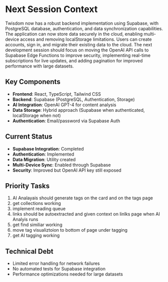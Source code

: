 # Next Session Context

Twisdom now has a robust backend implementation using Supabase, with PostgreSQL database, authentication, and data synchronization capabilities. The application can now store data securely in the cloud, enabling multi-device access and removing localStorage limitations. Users can create accounts, sign in, and migrate their existing data to the cloud. The next development session should focus on moving the OpenAI API calls to Supabase Edge Functions to improve security, implementing real-time subscriptions for live updates, and adding pagination for improved performance with large datasets.

## Key Components

- **Frontend**: React, TypeScript, Tailwind CSS
- **Backend**: Supabase (PostgreSQL, Authentication, Storage)
- **AI Integration**: OpenAI GPT-4 for content analysis
- **Data Storage**: Hybrid approach (Supabase when authenticated, localStorage when not)
- **Authentication**: Email/password via Supabase Auth

## Current Status

- **Supabase Integration**: Completed
- **Authentication**: Implemented
- **Data Migration**: Utility created
- **Multi-Device Sync**: Enabled through Supabase
- **Security**: Improved but OpenAI API key still exposed

## Priority Tasks

1. AI Analayais should generate tags on the card and on the tags page
2. get collections working
3. implement reading queue
4. links should be autoextracted and given context on linlks page when AI Analyis runs
5. get find similiar working
6. move tag visualiztoion to bottom of page under tagging
7. get AI tagging working


## Technical Debt

- Limited error handling for network failures
- No automated tests for Supabase integration
- Performance optimizations needed for large datasets